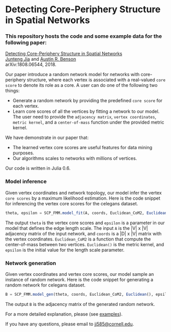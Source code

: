 # Detecting Core-Periphery Structure in Spatial Networks

### This repository hosts the code and some example data for the following paper:  
[Detecting Core-Periphery Structure in Spatial Networks](https://arxiv.org/abs/1808.06544)  
[Junteng Jia](https://000justin000.github.io/) and [Austin R. Benson](https://www.cs.cornell.edu/~arb/)  
arXiv:1808.06544, 2018.

Our paper introduce a random network model for networks with core-periphery structure, where each vertex is associated with a real-valued `core score` to denote its role as a core. A user can do one of the following two things:  
- Generate a random network by providing the predefined `core score` for each vertex.
- Learn core scores of all the vertices by fitting a network to our model. The user need to provide the `adjacency matrix`, `vertex coordinates`, `metric kernel`, and a `center-of-mass` function under the provided metric kernel.

We have demonstrate in our paper that:
- The learned vertex core scores are useful features for data mining purposes. 
- Our algorithms scales to networks with millions of vertices.

Our code is written in Julia 0.6.

### Model inference
Given vertex coordinates and network topology, our model infer the vertex `core scores` by a maximum likelihood estimation. Here is the code snippet for inferencing the vertex core scores for the celegans dataset.

```julia
theta, epsilon = SCP_FMM.model_fit(A, coords, Euclidean_CoM2, Euclidean(), epsilon; opt=opt);
```

The output `theta` is the vertex core scores and `epsilon` is a parameter in our model that defines the edge length scale.
The input `A` is the |V| x |V| adjacency matrix of the input network, and `coords` is a |D| x |V| matrix with the vertex coordinates.
`Euclidean_CoM2` is a function that compute the center-of-mass between two vertices. `Euclidean()` is the metric kernel, and `epsilon`
is the initial value for the length scale parameter.

### Network generation
Given vertex coordinates and vertex core scores, our model sample an instance of random network. Here is the code snippet for generating a random network for celegans dataset.

```julia
B = SCP_FMM.model_gen(theta, coords, Euclidean_CoM2, Euclidean(), epsilon; opt=opt);
```

The output `B` is the adjacency matrix of the generated random network.

For a more detailed explanation, please (see [examples](/examples)).

If you have any questions, please email to [jj585@cornell.edu](mailto:jj585@cornell.edu).
